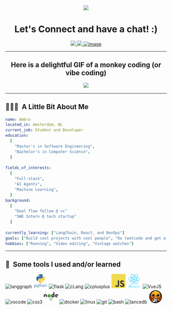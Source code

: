 <p align="center">
  <img src="https://capsule-render.vercel.app/api?text=Welcome!🚀&animation=fadeIn&type=waving&color=gradient&height=100"/>
</p>

<h1 align="center">
  Let's Connect and have a chat! :)
</h1>

<p align="center">
<a href="https://ambra-portfolio.onrender.com/">
  <img height="50" src="https://user-images.githubusercontent.com/46517096/166972883-f5f1d88c-0246-4374-88ac-ded0f2cf0699.png"/>
</a>
<a href="https://www.linkedin.com/in/ambra-m-b897bb23b/">
  <img height="50" src="https://user-images.githubusercontent.com/46517096/166973395-19676cd8-f8ec-4abf-83ff-da8243505b82.png"/>
</a>
<a href="mailto:mihuambra@gmail.com">
  <img height="50" <img width="48" height="48" alt="image" src="https://github.com/user-attachments/assets/df133eaa-ed64-4fb2-b499-f96649320dec"/>
</a>
</p>

---

<div align="center">

## Here is a delightful GIF of a monkey coding (or vibe coding)

<img src="https://media.giphy.com/media/v1.Y2lkPTc5MGI3NjExdTJpODZwZWNheHYzOTRwcHM3ajh5bWpxenpwM2VhM3NsdWVwMG83diZlcD12MV9naWZzX3NlYXJjaCZjdD1n/JqmupuTVZYaQX5s094/giphy.gif" width="600"/>

</div>

---

<h2> 👩🏻‍💻 &nbsp;A Little Bit About Me</h2>

```yaml
name: Ambra 
located_in: Amsterdam, NL
current_job: Student and Developer
education:
  [
    "Master's in Software Engineering",
    "Bachelor's in Computer Science",
  ]

fields_of_interests:
  [
    "Full-stack",
    "AI Agents",
    "Machine Learning",
  ]
background:
  [
    "Deal flow fellow @ vc"
    "SWE Intern @ tech startup"
  ]
  
currently_learning: ["LangChain, React, and DevOps"]
goals: ["Build cool projects with cool people", "Do leetcode and get a job lol"]
hobbies: ["Running", "Video editing", "Vintage watches"]
```
  
---  
  
<h2> 🎯 &nbsp;Some tools I used and/or learned</h2>
<p align="left">
  <img src="https://registry.npmmirror.com/@lobehub/icons-static-png/latest/files/dark/langgraph-color.png" alt="langgraph" width="45" height="45"/>   
<img src="https://raw.githubusercontent.com/devicons/devicon/master/icons/python/python-original-wordmark.svg" alt="python" width="45" height="45"/>
  <img src="https://www.vhv.rs/dpng/d/609-6093398_prog-flask-flask-python-icon-png-transparent-png.png" alt="flask" width="45" height="45"/>
<img src="https://cdn.jsdelivr.net/gh/devicons/devicon/icons/c/c-original.svg" alt="cLang" width="45" height="45"/>
<img src="https://cdn.jsdelivr.net/gh/devicons/devicon/icons/cplusplus/cplusplus-original.svg" alt="cplusplus" width="45" height="45"/>
<img src="https://raw.githubusercontent.com/devicons/devicon/master/icons/javascript/javascript-original.svg" alt="javascript" width="45" height="45" />
<img src="https://raw.githubusercontent.com/devicons/devicon/master/icons/react/react-original-wordmark.svg" alt="react" width="45" height="45" />
<img src="https://cdn.jsdelivr.net/gh/devicons/devicon/icons/vuejs/vuejs-original-wordmark.svg" alt="VueJS" width="45" height="45"/>
<img src="https://cdn.jsdelivr.net/gh/devicons/devicon/icons/vscode/vscode-original.svg" alt="vscode" width="45" height="45"/>
<img src="https://cursor.com/favicon.svg" alt="css3" width="45" height="45" />
<img src="https://raw.githubusercontent.com/devicons/devicon/master/icons/nodejs/nodejs-original-wordmark.svg" alt="nodejs" width="45" height="45" />
<img src="https://cdn.jsdelivr.net/gh/devicons/devicon/icons/docker/docker-original.svg" alt="docker" width="45" height="45"/>
<img src="https://cdn.jsdelivr.net/gh/devicons/devicon/icons/linux/linux-original.svg" alt="linux" width="45" height="45"/>       
<img src="https://cdn.jsdelivr.net/gh/devicons/devicon/icons/git/git-original.svg" alt="git" width="45" height="45"/>
<img src="https://cdn.jsdelivr.net/gh/devicons/devicon/icons/bash/bash-original.svg" alt="bash" width="45" height="45"/>
<img src="https://lancedb.github.io/lancedb/assets/logo.png" alt="lancedb" width="45" height="45"/>
<img src="https://raw.githubusercontent.com/deepset-ai/haystack-integrations/main/logos/docling.png" alt="docling" width="45" height="45"/>
</p>


